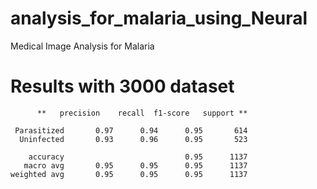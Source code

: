 # analysis_for_malaria_using_Neural
Medical Image Analysis for Malaria





# Results with 3000 dataset
          **   precision    recall  f1-score   support **
```
 Parasitized       0.97      0.94      0.95       614
  Uninfected       0.93      0.96      0.95       523

    accuracy                           0.95      1137
   macro avg       0.95      0.95      0.95      1137
weighted avg       0.95      0.95      0.95      1137


```